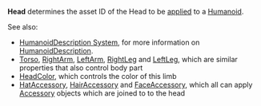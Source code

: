 **Head** determines the asset ID of the Head to be
[applied](https://create.roblox.com/docs/reference/engine/classes/Humanoid#ApplyDescription) to a [Humanoid](https://create.roblox.com/docs/reference/engine/classes/Humanoid).

See also:

- [HumanoidDescription System](/avatar/characters/character-customization#humanoiddescription),
  for more information on [HumanoidDescription](https://create.roblox.com/docs/reference/engine/classes/HumanoidDescription).
- [Torso](https://create.roblox.com/docs/reference/engine/classes/HumanoidDescription#Torso),
  [RightArm](https://create.roblox.com/docs/reference/engine/classes/HumanoidDescription#RightArm),
  [LeftArm](https://create.roblox.com/docs/reference/engine/classes/HumanoidDescription#LeftArm),
  [RightLeg](https://create.roblox.com/docs/reference/engine/classes/HumanoidDescription#RightLeg) and
  [LeftLeg](https://create.roblox.com/docs/reference/engine/classes/HumanoidDescription#LeftLeg), which are similar properties that
  also control body part
- [HeadColor](https://create.roblox.com/docs/reference/engine/classes/HumanoidDescription#HeadColor), which controls the color of
  this limb
- [HatAccessory](https://create.roblox.com/docs/reference/engine/classes/HumanoidDescription#HatAccessory),
  [HairAccessory](https://create.roblox.com/docs/reference/engine/classes/HumanoidDescription#HairAccessory) and
  [FaceAccessory](https://create.roblox.com/docs/reference/engine/classes/HumanoidDescription#FaceAccessory), which all can apply
  [Accessory](https://create.roblox.com/docs/reference/engine/classes/Accessory) objects which are joined to to the head
